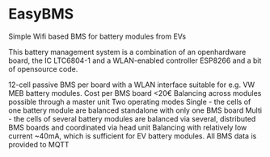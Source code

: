 # EasyBMS
Simple Wifi based BMS for battery modules from EVs

This battery management system is a combination of an openhardware board, the IC LTC6804-1 and a WLAN-enabled controller ESP8266 and a bit of opensource code. 

12-cell passive BMS per board with a WLAN interface suitable for e.g. VW MEB battery modules.
Cost per BMS board <20€
Balancing across modules possible through a master unit
Two operating modes
    Single - the cells of one battery module are balanced standalone with only one BMS board
    Multi - the cells of several battery modules are balanced via several, distributed BMS boards and coordinated via head unit
Balancing with relatively low current ~40mA, which is sufficient for EV battery modules.
All BMS data is provided to MQTT
